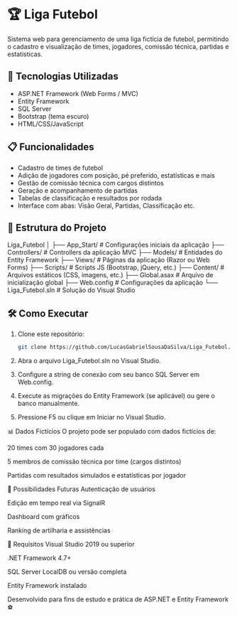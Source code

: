 # 🏆 Liga Futebol

Sistema web para gerenciamento de uma liga fictícia de futebol, permitindo o cadastro e visualização de times, jogadores, comissão técnica, partidas e estatísticas.

## 🚀 Tecnologias Utilizadas

- ASP.NET Framework (Web Forms / MVC)
- Entity Framework
- SQL Server
- Bootstrap (tema escuro)
- HTML/CSS/JavaScript

## 📋 Funcionalidades

- Cadastro de times de futebol
- Adição de jogadores com posição, pé preferido, estatísticas e mais
- Gestão de comissão técnica com cargos distintos
- Geração e acompanhamento de partidas
- Tabelas de classificação e resultados por rodada
- Interface com abas: Visão Geral, Partidas, Classificação etc.

## 📁 Estrutura do Projeto

Liga_Futebol │ ├── App_Start/ # Configurações iniciais da aplicação ├── Controllers/ # Controllers da aplicação MVC ├── Models/ # Entidades do Entity Framework ├── Views/ # Páginas da aplicação (Razor ou Web Forms) ├── Scripts/ # Scripts JS (Bootstrap, jQuery, etc.) ├── Content/ # Arquivos estáticos (CSS, imagens, etc.) ├── Global.asax # Arquivo de inicialização global ├── Web.config # Configurações da aplicação └── Liga_Futebol.sln # Solução do Visual Studio


## 🛠️ Como Executar

1. Clone este repositório:
   ```bash
   git clone https://github.com/LucasGabrielSousaDaSilva/Liga_Futebol.git
2. Abra o arquivo Liga_Futebol.sln no Visual Studio.

3. Configure a string de conexão com seu banco SQL Server em Web.config.

4. Execute as migrações do Entity Framework (se aplicável) ou gere o banco manualmente.

5. Pressione F5 ou clique em Iniciar no Visual Studio.

📊 Dados Fictícios
O projeto pode ser populado com dados fictícios de:

20 times com 30 jogadores cada

5 membros de comissão técnica por time (cargos distintos)

Partidas com resultados simulados e estatísticas por jogador

🔮 Possibilidades Futuras
Autenticação de usuários

Edição em tempo real via SignalR

Dashboard com gráficos

Ranking de artilharia e assistências

📌 Requisitos
Visual Studio 2019 ou superior

.NET Framework 4.7+

SQL Server LocalDB ou versão completa

Entity Framework instalado

Desenvolvido para fins de estudo e prática de ASP.NET e Entity Framework ⚽
